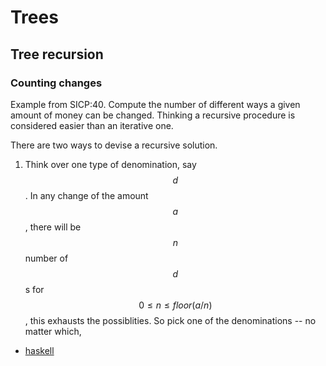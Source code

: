 # Trees

## Tree recursion

### Counting changes

Example from SICP:40. Compute the number of different ways a given amount of
money can be changed. Thinking a recursive procedure is considered easier than
an iterative one.

There are two ways to devise a recursive solution. 

1. Think over one type of denomination, say $$d$$. In any change of the amount
   $$a$$, there will be $$n$$ number of $$d$$s for $$0 \leq n \leq floor(a/n)$$, this
   exhausts the possiblities. So pick one of the denominations -- no matter
   which, 

* [haskell](code/haskell/count-changes.hs)
